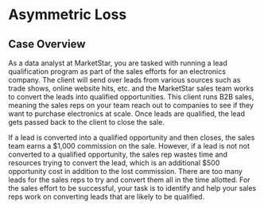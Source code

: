 # Asymmetric Loss


## Case Overview

As a data analyst at MarketStar, you are tasked with running a lead
qualification program as part of the sales efforts for an electronics
company. The client will send over leads from various sources such as
trade shows, online website hits, etc. and the MarketStar sales team
works to convert the leads into qualified opportunities. This client
runs B2B sales, meaning the sales reps on your team reach out to
companies to see if they want to purchase electronics at scale. Once
leads are qualified, the lead gets passed back to the client to close
the sale.

If a lead is converted into a qualified opportunity and then closes, the
sales team earns a \$1,000 commission on the sale. However, if a lead is
not not converted to a qualified opportunity, the sales rep wastes time
and resources trying to convert the lead, which is an additional \$500
opportunity cost in addition to the lost commission. There are too many
leads for the sales reps to try and convert them all in the time
allotted. For the sales effort to be successful, your task is to
identify and help your sales reps work on converting leads that are
likely to be qualified.
